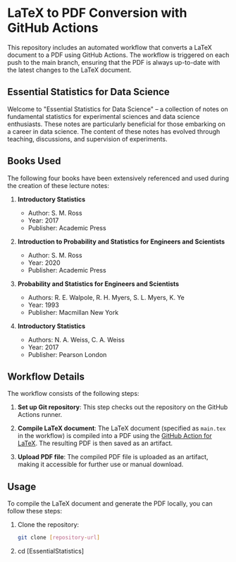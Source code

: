 # LaTeX to PDF Conversion with GitHub Actions

This repository includes an automated workflow that converts a LaTeX document to a PDF using GitHub Actions. The workflow is triggered on each push to the main branch, ensuring that the PDF is always up-to-date with the latest changes to the LaTeX document.

## Essential Statistics for Data Science

Welcome to "Essential Statistics for Data Science" – a collection of notes on fundamental statistics for experimental sciences and data science enthusiasts. These notes are particularly beneficial for those embarking on a career in data science. The content of these notes has evolved through teaching, discussions, and supervision of experiments.

## Books Used

The following four books have been extensively referenced and used during the creation of these lecture notes:

1. **Introductory Statistics**
   - Author: S. M. Ross
   - Year: 2017
   - Publisher: Academic Press

2. **Introduction to Probability and Statistics for Engineers and Scientists**
   - Author: S. M. Ross
   - Year: 2020
   - Publisher: Academic Press

3. **Probability and Statistics for Engineers and Scientists**
   - Authors: R. E. Walpole, R. H. Myers, S. L. Myers, K. Ye
   - Year: 1993
   - Publisher: Macmillan New York

4. **Introductory Statistics**
   - Authors: N. A. Weiss, C. A. Weiss
   - Year: 2017
   - Publisher: Pearson London

## Workflow Details

The workflow consists of the following steps:

1. **Set up Git repository**: This step checks out the repository on the GitHub Actions runner.

2. **Compile LaTeX document**: The LaTeX document (specified as `main.tex` in the workflow) is compiled into a PDF using the [GitHub Action for LaTeX](https://github.com/xu-cheng/latex-action). The resulting PDF is then saved as an artifact.

3. **Upload PDF file**: The compiled PDF file is uploaded as an artifact, making it accessible for further use or manual download.

## Usage

To compile the LaTeX document and generate the PDF locally, you can follow these steps:

1. Clone the repository:

   ```bash
   git clone [repository-url]
2. cd [EssentialStatistics]
